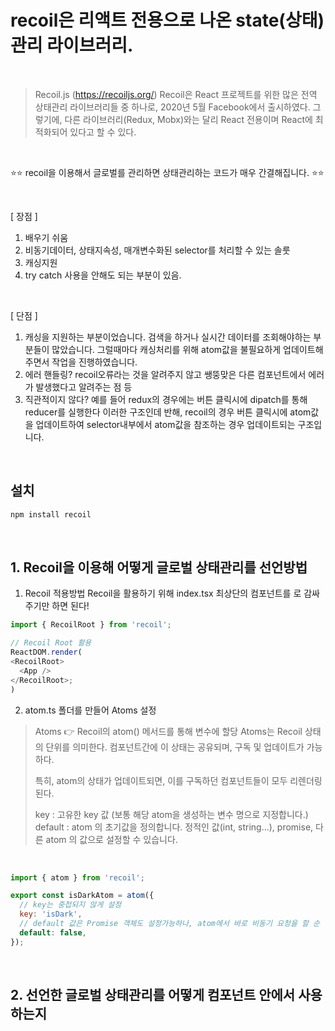 # recoil은 리액트 전용으로 나온 state(상태) 관리 라이브러리.

</br>

> Recoil.js (https://recoiljs.org/)
> Recoil은 React 프로젝트를 위한 많은 전역 상태관리 라이브러리들 중 하나로, 2020년 5월 Facebook에서 출시하였다.
> 그렇기에, 다른 라이브러리(Redux, Mobx)와는 달리 React 전용이며 React에 최적화되어 있다고 할 수 있다.

</br>

⭐⭐ recoil을 이용해서 글로벌를 관리하면 상태관리하는 코드가 매우 간결해집니다. ⭐⭐

</br>

[ 장점 ]

1. 배우기 쉬움
2. 비동기데이터, 상태지속성, 매개변수화된 selector를 처리할 수 있는 솔룻
3. 캐싱지원
4. try catch 사용을 안해도 되는 부분이 있음.

</br>

[ 단점 ]

1. 캐싱을 지원하는 부분이었습니다.
   검색을 하거나 실시간 데이터를 조회해야하는 부분들이 많았습니다.
   그럴때마다 캐싱처리를 위해 atom값을 불필요하게 업데이트해주면서 작업을 진행하였습니다.
2. 에러 핸들링?
   recoil오류라는 것을 알려주지 않고 쌩뚱맞은 다른 컴포넌트에서 에러가 발생했다고 알려주는 점 등
3. 직관적이지 않다?
   예를 들어 redux의 경우에는 버튼 클릭시에 dipatch를 통해 reducer를 실행한다 이러한 구조인데 반해,
   recoil의 경우 버튼 클릭시에 atom값을 업데이트하여 selector내부에서 atom값을 참조하는 경우 업데이트되는 구조입니다.

</br>

## 설치

```javascript
npm install recoil
```

</br>

## 1. Recoil을 이용해 어떻게 글로벌 상태관리를 선언방법

1. Recoil 적용방법
   Recoil을 활용하기 위해 index.tsx 최상단의 <App /> 컴포넌트를 <RecoilRoot> 로 감싸주기만 하면 된다!

```javascript
import { RecoilRoot } from 'recoil';

// Recoil Root 활용
ReactDOM.render(
<RecoilRoot>
  <App />
</RecoilRoot>;
)
```

2. atom.ts 폴더를 만들어 Atoms 설정

> Atoms 👉 Recoil의 atom() 메서드를 통해 변수에 할당
> Atoms는 Recoil 상태의 단위를 의미한다. 컴포넌트간에 이 상태는 공유되며, 구독 및 업데이트가 가능하다.
>
> 특히, atom의 상태가 업데이트되면, 이를 구독하던 컴포넌트들이 모두 리렌더링된다.
>
> key : 고유한 key 값 (보통 해당 atom을 생성하는 변수 명으로 지정합니다.)
> default : atom 의 초기값을 정의합니다. 정적인 값(int, string...), promise, 다른 atom 의 값으로 설정할 수 있습니다.

</br>

```javascript
import { atom } from 'recoil';

export const isDarkAtom = atom({
  // key는 중첩되지 않게 설정
  key: 'isDark',
  // default 값은 Promise 객체도 설정가능하나, atom에서 바로 비동기 요청을 할 순 없다.
  default: false,
});
```

</br>

## 2. 선언한 글로벌 상태관리를 어떻게 컴포넌트 안에서 사용하는지

